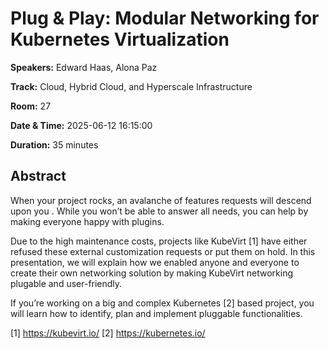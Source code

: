 # Plug & Play: Modular Networking for Kubernetes Virtualization

**Speakers:** Edward Haas, Alona Paz
                    
**Track:** Cloud, Hybrid Cloud, and Hyperscale Infrastructure
                    
**Room:** 27
                    
**Date & Time:** 2025-06-12 16:15:00
                    
**Duration:** 35 minutes
                    
## Abstract
                    
When your project rocks, an avalanche of features requests will descend upon you . While you won’t be able to answer all needs, you can help by making everyone happy with plugins.

Due to the high maintenance costs, projects like KubeVirt [1] have either refused these external customization requests or put them on hold. In this presentation, we will explain how we enabled anyone and everyone to create their own networking solution by making KubeVirt networking plugable and user-friendly.

If you’re working on a big and complex Kubernetes [2] based project, you will learn how to identify, plan and implement pluggable functionalities.

[1] https://kubevirt.io/
[2] https://kubernetes.io/
